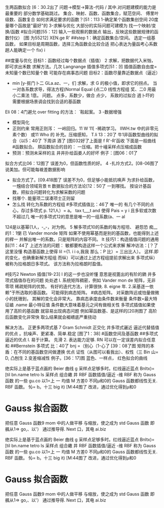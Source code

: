 生两函数拟合 [6：30.2出了
问题→模型->算法-代码 /
其中.对问题建模的能力是最重要的
部分数学基础跳过。
集合、映射、函数、函数集合，赋范空间、
傅里叶级数、函数复合
如何求满足要求的函数？[51：113
1-确定某个函数集创空间
20度量哪个函故是"最好"的
3-求解与优化
大部分的实际问题可建模为
找一个映射/变换/函数
#拟合问题[55：12]
输入一些观察的数据点
输出，反映这些数据规律的函数忖仪）
[图 为55212] XEN.ge R'
##step 1：确定函数集合/空间。
选定一组基函数，
如果目标是周期函数，选择三角函数会比较合适
把心表达为量函考心系数
趟人能确定一个 fix)
i

##度量与优化
目标1：函数经过每个数据点（插值） 2
求解，把数据代入米忷，即可求出禾数
求解方法。几次 Langnange 插值多项式[51：凹
插值函数自由度=未知量个数已知量个数
可能存在病事态问题
目标2：函数尽量靠近数据点（逼近）
- min [y-抠门卜二 GLa.az、一，们
求解，求 G 的极小值，即求它的拐点。
当一对各系数求导，得法方程(Normal Equal
{点二0 线性方程组
奖、二0 用最小二乘法
1意。
问题。
点多，系数少，做合
点少， 系致的过拟合
週卜吓的
需要根据场景调会找到合适的基函数

Eli 08：4门避允 over fitting 的方法：
ˋ鞡起案。 3
-数据增强
- 模型简化
- 正则约来
常用正则泻：
一岭回归。11 W 11[
-稀疏学习。 llWH.tw 中的非零元素个数）
或11 Who 的
补充。压缩感知， T.li 13：20了
牛1非函数型曲线的拟合（以5：40了
下周讲 酒了
[图032好了上面是 f R'-R'函收
下面是一般曲线
#函数拟合。
㐩函数拟合的目的：
一压缩。把十㠉采样点压缩成函数
- 预测：预测未采样的主
井井扑给函娄人的好坏
例子：[图06：01了

拟合方式比06：12图了
误差为0，但函数性质的好。 4
-扎炩方式2。[08-06图了
说美加。但可能每袯差数据影响
- 拟合方式了。[09.418图了
误差不为0，但足够小能抵抗唤声
为求扑给函数，一韑结合领域背景
tt 数据拟合的方法论[12：50了
一到哪找。
按设计基函数，把拟合问题转化为求解采数的问题
- 找哪个.
能量项二误凑项士正则留
- 怎么找
转化为系数的方程组
#多项式插值比：46了 唯一的
有几个不同的点心，存过多项式 p.
121人）= a。 tax t___t and
使得 Pais = y i
且多软或次数不超过几
唯一的多项式12的意思是唯一的一组系数(a、一 al

124是以基幂\{1人，-_-，对为例。 5
解多项式10的系数的每方程坦、
避怨恐
痴__的1：1懰
已
Vander monde 矩阵
如果不使用幂基而是别的基函数，也能得到上述的稈一
并解出唯一的系数。只是矩阵的内容不同。
It 技巧1：构造插值问题的通用酙[11：44了
上述方法的问题：
敏都要构造这样一个公式来求解
解冲访法：[？了这里没懂
构造基函数上使得
lil ={1. i i
o,我我
那么：­P 比）= 三出比人）。
这样.即的变化，也确重新解方程组
而纵）可以通过上述方程组提前求解出来
多项式纵）被称为拉格朗日多项式。
该方法称为拉格朗时盈值。

#技巧2 Newton 插值[19-23] I
的这一步也没听懂
意思是视篦出的有阶的𨫢
井多项式插值存在的问题 处处遮
l. 系统矩阵稠密，例如 Vander mon de 矩阵，无­非零项
稀疏矩阵的优势。
有好的迭代方法，计算很快.
8. eigne 年.
2.采基逐一依赖"于所选取的基函数。
可能得到病态矩阵。
#病态矩阵。
对采数阵远或怕量做微小的抚珊到，
其解的变化会非常大。
靠病态承度由条件数来衡量
条件数=最大特征𡸜 .name
最小特征值
条件数大意味着基元之间有做相关性
多项式插值如果使用了高阶的基函数
就容易出现病态问题
例如幂函数基、是这样的[20冽图了
高阶后函数变化非常快
取么结果就会袽㟪底严重挠动

解决方法。
正更多两项式基 7
Gram Schmidt 正交化
井多项式邐近
逼近代替插值的优点
。抗噪声、更紧凑、简单.稳定
[图了1：38]
#函数空间及基函数
##多项式逼近的优点
l. 易于计算。 先滑
2. 表达能力足够.
RN 可以在一定误差内拟合任意和
##Bernstein 多项式 比：40了
bnj =（别心（1-心了 [39：08了图
矩阵的本盾：在不同的基函数空间做遭换
优点
证性（从图可以看我出）、权性（三 Bin 山= D,
凸刨生
2.变差缩减性
例子。[36：17]图
蓝色、一样点， 红色拟合的曲线

绝实际上是基于蓝点画的 Beier 曲线 g
采样点足够多时。红线逼近蓝点
Bnltx)=[til bn.­name tetro
Is
采样点 组合繖
井 RBF 函数插值/逼近
-维 RBF 称为 Gauss 函数
的一些
gu.co 以1=上 一
均值 M 方差0
不同µ和0的 Gauss 函数都线性无关.
RBF 函数。
㤈= b。十三 big it)
[M:44图了
改进，通过优化得到µ和0
# Gauss 拟合函数
把任意 Gauss 函数9 mom 中的人做平移
与缩放，使之成为 std Gauss 函数
即 䑺从1=> go,、以'）
通过推导得. Next 口，其电 ai.biz

绝实际上是基于蓝点画的 Beier 曲线 g
采样点足够多时。红线逼近蓝点
Bnltx)=[til bn.­name tetro
Is
采样点 组合繖
井 RBF 函数插值/逼近
-维 RBF 称为 Gauss 函数
的一些
gu.co 以1=上 一
均值 M 方差0
不同µ和0的 Gauss 函数都线性无关.
RBF 函数。
㤈= b。十三 big it)
[M:44图了
改进，通过优化得到µ和0
# Gauss 拟合函数
把任意 Gauss 函数9 mom 中的人做平移
与缩放，使之成为 std Gauss 函数
即 䑺从1=> go,、以'）
通过推导得. Next 口，其电 ai.biz
